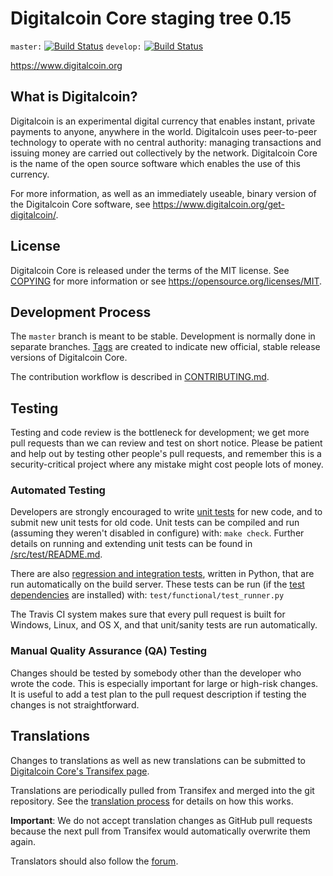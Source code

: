 Digitalcoin Core staging tree 0.15
===========================

`master:` [![Build Status](https://travis-ci.org/digitalcoinpay/digitalcoin.svg?branch=master)](https://travis-ci.org/digitalcoinpay/digitalcoin) `develop:` [![Build Status](https://travis-ci.org/digitalcoinpay/digitalcoin.svg?branch=develop)](https://travis-ci.org/digitalcoinpay/digitalcoin/branches)

https://www.digitalcoin.org


What is Digitalcoin?
-------------

Digitalcoin is an experimental digital currency that enables instant, private
payments to anyone, anywhere in the world. Digitalcoin uses peer-to-peer technology
to operate with no central authority: managing transactions and issuing money
are carried out collectively by the network. Digitalcoin Core is the name of the open
source software which enables the use of this currency.

For more information, as well as an immediately useable, binary version of
the Digitalcoin Core software, see https://www.digitalcoin.org/get-digitalcoin/.


License
-------

Digitalcoin Core is released under the terms of the MIT license. See [COPYING](COPYING) for more
information or see https://opensource.org/licenses/MIT.

Development Process
-------------------

The `master` branch is meant to be stable. Development is normally done in separate branches.
[Tags](https://github.com/digitalcoinpay/digitalcoin/tags) are created to indicate new official,
stable release versions of Digitalcoin Core.

The contribution workflow is described in [CONTRIBUTING.md](CONTRIBUTING.md).

Testing
-------

Testing and code review is the bottleneck for development; we get more pull
requests than we can review and test on short notice. Please be patient and help out by testing
other people's pull requests, and remember this is a security-critical project where any mistake might cost people
lots of money.

### Automated Testing

Developers are strongly encouraged to write [unit tests](src/test/README.md) for new code, and to
submit new unit tests for old code. Unit tests can be compiled and run
(assuming they weren't disabled in configure) with: `make check`. Further details on running
and extending unit tests can be found in [/src/test/README.md](/src/test/README.md).

There are also [regression and integration tests](/test), written
in Python, that are run automatically on the build server.
These tests can be run (if the [test dependencies](/test) are installed) with: `test/functional/test_runner.py`

The Travis CI system makes sure that every pull request is built for Windows, Linux, and OS X, and that unit/sanity tests are run automatically.

### Manual Quality Assurance (QA) Testing

Changes should be tested by somebody other than the developer who wrote the
code. This is especially important for large or high-risk changes. It is useful
to add a test plan to the pull request description if testing the changes is
not straightforward.

Translations
------------

Changes to translations as well as new translations can be submitted to
[Digitalcoin Core's Transifex page](https://www.transifex.com/projects/p/digitalcoin/).

Translations are periodically pulled from Transifex and merged into the git repository. See the
[translation process](doc/translation_process.md) for details on how this works.

**Important**: We do not accept translation changes as GitHub pull requests because the next
pull from Transifex would automatically overwrite them again.

Translators should also follow the [forum](https://www.digitalcoin.org/forum/topic/digitalcoin-worldwide-collaboration.88/).
